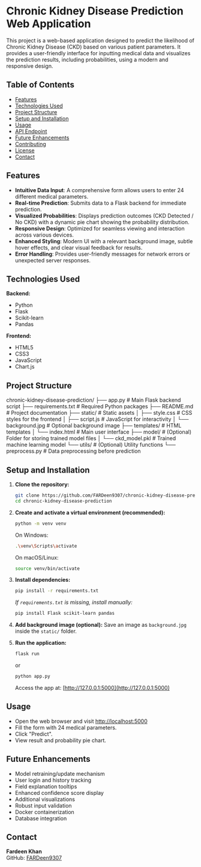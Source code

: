 # Chronic Kidney Disease Prediction Web Application

This project is a web-based application designed to predict the likelihood of Chronic Kidney Disease (CKD) based on various patient parameters. It provides a user-friendly interface for inputting medical data and visualizes the prediction results, including probabilities, using a modern and responsive design.
## Table of Contents
- [Features](#features)
- [Technologies Used](#technologies-used)
- [Project Structure](#project-structure)
- [Setup and Installation](#setup-and-installation)
- [Usage](#usage)
- [API Endpoint](#api-endpoint)
- [Future Enhancements](#future-enhancements)
- [Contributing](#contributing)
- [License](#license)
- [Contact](#contact)

## Features
- **Intuitive Data Input**: A comprehensive form allows users to enter 24 different medical parameters.
- **Real-time Prediction**: Submits data to a Flask backend for immediate prediction.
- **Visualized Probabilities**: Displays prediction outcomes (CKD Detected / No CKD) with a dynamic pie chart showing the probability distribution.
- **Responsive Design**: Optimized for seamless viewing and interaction across various devices.
- **Enhanced Styling**: Modern UI with a relevant background image, subtle hover effects, and clear visual feedback for results.
- **Error Handling**: Provides user-friendly messages for network errors or unexpected server responses.
## Technologies Used

**Backend:**
- Python
- Flask
- Scikit-learn 
- Pandas 

**Frontend:**
- HTML5
- CSS3
- JavaScript 
- Chart.js

## Project Structure
chronic-kidney-disease-prediction/
├── app.py                         # Main Flask backend script
├── requirements.txt               # Required Python packages
├── README.md                      # Project documentation
├── static/                        # Static assets
│   ├── style.css                  # CSS styles for the frontend
│   ├── script.js                  # JavaScript for interactivity
│   └── background.jpg             # Optional background image
├── templates/                     # HTML templates
│   └── index.html                 # Main user interface
├── model/                         # (Optional) Folder for storing trained model files
│   └── ckd_model.pkl              # Trained machine learning model
└── utils/                         # (Optional) Utility functions
    └── preprocess.py              # Data preprocessing before prediction
## Setup and Installation
1. **Clone the repository:**
   ```bash
   git clone https://github.com/FARDeen9307/chronic-kidney-disease-prediction.git
   cd chronic-kidney-disease-prediction
   ```

2. **Create and activate a virtual environment (recommended):**
   ```bash
   python -m venv venv
   ```

   On Windows:
   ```bash
   .\venv\Scripts\activate
   ```

   On macOS/Linux:
   ```bash
   source venv/bin/activate
   ```

3. **Install dependencies:**
   ```bash
   pip install -r requirements.txt
   ```

   _If `requirements.txt` is missing, install manually:_
   ```bash
   pip install Flask scikit-learn pandas
   ```

4. **Add background image (optional):**
   Save an image as `background.jpg` inside the `static/` folder.

5. **Run the application:**
   ```bash
   flask run
   ```
   or
   ```bash
   python app.py
   ```

   Access the app at: [http://127.0.0.1:5000](http://127.0.0.1:5000)

## Usage
- Open the web browser and visit [http://localhost:5000](http://localhost:5000)
- Fill the form with 24 medical parameters.
- Click "Predict".
- View result and probability pie chart.

## Future Enhancements
- Model retraining/update mechanism
- User login and history tracking
- Field explanation tooltips
- Enhanced confidence score display
- Additional visualizations
- Robust input validation
- Docker containerization
- Database integration

## Contact
**Fardeen Khan**  
GitHub: [FARDeen9307](https://github.com/FARDeen9307)




